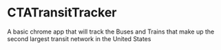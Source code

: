 # CTATransitTracker
A basic chrome app that will track the Buses and Trains that make up the second largest transit network in the United States
